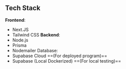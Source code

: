 ## Tech Stack
**Frontend**:
- Next.JS
- Tailwind CSS
**Backend**:
- Node.js
- Prisma
- Nodemailer
Database:
- Supabase Cloud ==(For deployed program)==
- Supabase (Local Dockerized) ==(For local testing)==